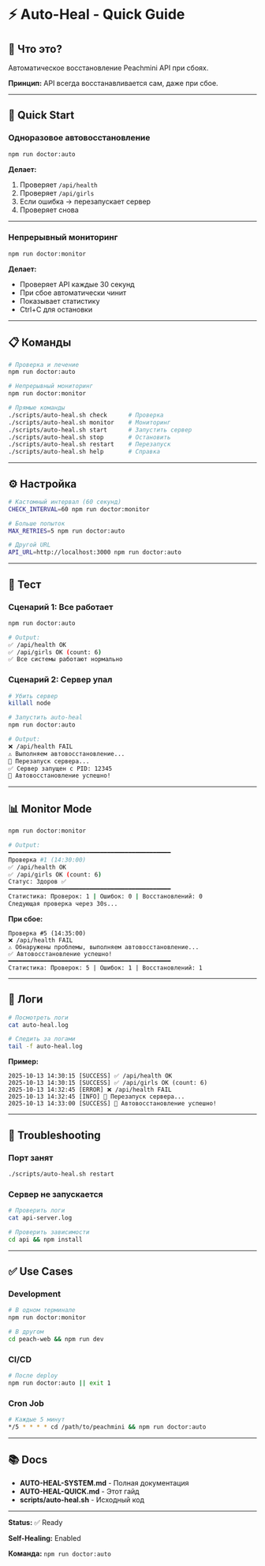 # ⚡ Auto-Heal - Quick Guide

## 🎯 Что это?

Автоматическое восстановление Peachmini API при сбоях.

**Принцип:** API всегда восстанавливается сам, даже при сбое.

---

## 🚀 Quick Start

### Одноразовое автовосстановление

```bash
npm run doctor:auto
```

**Делает:**
1. Проверяет `/api/health`
2. Проверяет `/api/girls`
3. Если ошибка → перезапускает сервер
4. Проверяет снова

---

### Непрерывный мониторинг

```bash
npm run doctor:monitor
```

**Делает:**
- Проверяет API каждые 30 секунд
- При сбое автоматически чинит
- Показывает статистику
- Ctrl+C для остановки

---

## 📋 Команды

```bash
# Проверка и лечение
npm run doctor:auto

# Непрерывный мониторинг
npm run doctor:monitor

# Прямые команды
./scripts/auto-heal.sh check      # Проверка
./scripts/auto-heal.sh monitor    # Мониторинг
./scripts/auto-heal.sh start      # Запустить сервер
./scripts/auto-heal.sh stop       # Остановить
./scripts/auto-heal.sh restart    # Перезапуск
./scripts/auto-heal.sh help       # Справка
```

---

## ⚙️ Настройка

```bash
# Кастомный интервал (60 секунд)
CHECK_INTERVAL=60 npm run doctor:monitor

# Больше попыток
MAX_RETRIES=5 npm run doctor:auto

# Другой URL
API_URL=http://localhost:3000 npm run doctor:auto
```

---

## 🧪 Тест

### Сценарий 1: Все работает

```bash
npm run doctor:auto

# Output:
✅ /api/health OK
✅ /api/girls OK (count: 6)
✅ Все системы работают нормально
```

### Сценарий 2: Сервер упал

```bash
# Убить сервер
killall node

# Запустить auto-heal
npm run doctor:auto

# Output:
❌ /api/health FAIL
⚠️ Выполняем автовосстановление...
🔄 Перезапуск сервера...
✅ Сервер запущен с PID: 12345
🎉 Автовосстановление успешно!
```

---

## 📊 Monitor Mode

```bash
npm run doctor:monitor

# Output:
━━━━━━━━━━━━━━━━━━━━━━━━━━━━━━━━━━━━━━━━━━━━━━
Проверка #1 (14:30:00)
✅ /api/health OK
✅ /api/girls OK (count: 6)
Статус: Здоров ✅
━━━━━━━━━━━━━━━━━━━━━━━━━━━━━━━━━━━━━━━━━━━━━━
Статистика: Проверок: 1 | Ошибок: 0 | Восстановлений: 0
Следующая проверка через 30s...
```

**При сбое:**
```
Проверка #5 (14:35:00)
❌ /api/health FAIL
⚠️ Обнаружены проблемы, выполняем автовосстановление...
✅ Автовосстановление успешно!
━━━━━━━━━━━━━━━━━━━━━━━━━━━━━━━━━━━━━━━━━━━━━━
Статистика: Проверок: 5 | Ошибок: 1 | Восстановлений: 1
```

---

## 📝 Логи

```bash
# Посмотреть логи
cat auto-heal.log

# Следить за логами
tail -f auto-heal.log
```

**Пример:**
```
2025-10-13 14:30:15 [SUCCESS] ✅ /api/health OK
2025-10-13 14:30:15 [SUCCESS] ✅ /api/girls OK (count: 6)
2025-10-13 14:32:45 [ERROR] ❌ /api/health FAIL
2025-10-13 14:32:45 [INFO] 🔄 Перезапуск сервера...
2025-10-13 14:33:00 [SUCCESS] 🎉 Автовосстановление успешно!
```

---

## 🔧 Troubleshooting

### Порт занят

```bash
./scripts/auto-heal.sh restart
```

### Сервер не запускается

```bash
# Проверить логи
cat api-server.log

# Проверить зависимости
cd api && npm install
```

---

## ✅ Use Cases

### Development

```bash
# В одном терминале
npm run doctor:monitor

# В другом
cd peach-web && npm run dev
```

### CI/CD

```bash
# После deploy
npm run doctor:auto || exit 1
```

### Cron Job

```bash
# Каждые 5 минут
*/5 * * * * cd /path/to/peachmini && npm run doctor:auto
```

---

## 📚 Docs

- **AUTO-HEAL-SYSTEM.md** - Полная документация
- **AUTO-HEAL-QUICK.md** - Этот гайд
- **scripts/auto-heal.sh** - Исходный код

---

**Status:** ✅ Ready

**Self-Healing:** Enabled

**Команда:** `npm run doctor:auto`

